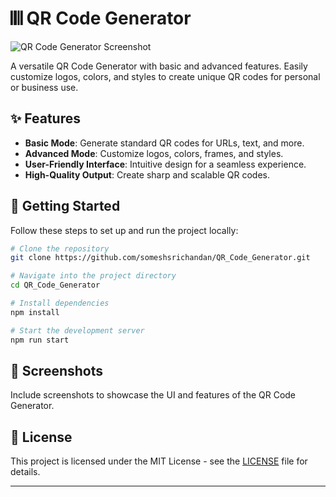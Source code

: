 # 𝄃𝄃𝄂 QR Code Generator

![QR Code Generator Screenshot](path/to/your/screenshot.png)

A versatile QR Code Generator with basic and advanced features. Easily customize logos, colors, and styles to create unique QR codes for personal or business use.

## ✨ Features

- **Basic Mode**: Generate standard QR codes for URLs, text, and more.
- **Advanced Mode**: Customize logos, colors, frames, and styles.
- **User-Friendly Interface**: Intuitive design for a seamless experience.
- **High-Quality Output**: Create sharp and scalable QR codes.

## 🚀 Getting Started

Follow these steps to set up and run the project locally:

```bash
# Clone the repository
git clone https://github.com/someshsrichandan/QR_Code_Generator.git

# Navigate into the project directory
cd QR_Code_Generator

# Install dependencies
npm install

# Start the development server
npm run start
```

## 📸 Screenshots

Include screenshots to showcase the UI and features of the QR Code Generator.

## 📄 License

This project is licensed under the MIT License - see the [LICENSE](LICENSE) file for details.

---
